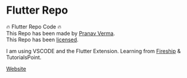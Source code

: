 # Flutter Repo
 🔥 Flutter Repo Code 🔥 <br>
 This Repo has been made by [Pranav Verma](https://github.com/PranavVerma-droid).<br>
 This Repo has been [licensed](LICENSE).
 
 I am using VSCODE and the Flutter Extension.
 Learning from [Fireship](https://fireship.io) & TutorialsPoint.

 [Website](https://web.craftingrealm.tk)
